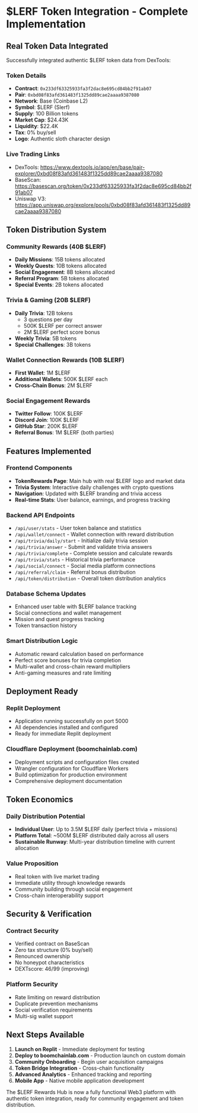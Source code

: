 # $LERF Token Integration - Complete Implementation

## Real Token Data Integrated

Successfully integrated authentic $LERF token data from DexTools:

### Token Details
- **Contract**: `0x233df63325933fa3f2dac8e695cd84bb2f91ab07`
- **Pair**: `0xbd08f83afd361483f1325dd89cae2aaaa9387080`
- **Network**: Base (Coinbase L2)
- **Symbol**: $LERF (Slerf)
- **Supply**: 100 Billion tokens
- **Market Cap**: $24.43K
- **Liquidity**: $22.4K
- **Tax**: 0% buy/sell
- **Logo**: Authentic sloth character design

### Live Trading Links
- DexTools: https://www.dextools.io/app/en/base/pair-explorer/0xbd08f83afd361483f1325dd89cae2aaaa9387080
- BaseScan: https://basescan.org/token/0x233df63325933fa3f2dac8e695cd84bb2f91ab07
- Uniswap V3: https://app.uniswap.org/explore/pools/0xbd08f83afd361483f1325dd89cae2aaaa9387080

## Token Distribution System

### Community Rewards (40B $LERF)
- **Daily Missions**: 15B tokens allocated
- **Weekly Quests**: 10B tokens allocated
- **Social Engagement**: 8B tokens allocated
- **Referral Program**: 5B tokens allocated
- **Special Events**: 2B tokens allocated

### Trivia & Gaming (20B $LERF)
- **Daily Trivia**: 12B tokens
  - 3 questions per day
  - 500K $LERF per correct answer
  - 2M $LERF perfect score bonus
- **Weekly Trivia**: 5B tokens
- **Special Challenges**: 3B tokens

### Wallet Connection Rewards (10B $LERF)
- **First Wallet**: 1M $LERF
- **Additional Wallets**: 500K $LERF each
- **Cross-Chain Bonus**: 2M $LERF

### Social Engagement Rewards
- **Twitter Follow**: 100K $LERF
- **Discord Join**: 100K $LERF
- **GitHub Star**: 200K $LERF
- **Referral Bonus**: 1M $LERF (both parties)

## Features Implemented

### Frontend Components
- **TokenRewards Page**: Main hub with real $LERF logo and market data
- **Trivia System**: Interactive daily challenges with crypto questions
- **Navigation**: Updated with $LERF branding and trivia access
- **Real-time Stats**: User balance, earnings, and progress tracking

### Backend API Endpoints
- `/api/user/stats` - User token balance and statistics
- `/api/wallet/connect` - Wallet connection with reward distribution
- `/api/trivia/daily/start` - Initialize daily trivia session
- `/api/trivia/answer` - Submit and validate trivia answers
- `/api/trivia/complete` - Complete session and calculate rewards
- `/api/trivia/stats` - Historical trivia performance
- `/api/social/connect` - Social media platform connections
- `/api/referral/claim` - Referral bonus distribution
- `/api/token/distribution` - Overall token distribution analytics

### Database Schema Updates
- Enhanced user table with $LERF balance tracking
- Social connections and wallet management
- Mission and quest progress tracking
- Token transaction history

### Smart Distribution Logic
- Automatic reward calculation based on performance
- Perfect score bonuses for trivia completion
- Multi-wallet and cross-chain reward multipliers
- Anti-gaming measures and rate limiting

## Deployment Ready

### Replit Deployment
- Application running successfully on port 5000
- All dependencies installed and configured
- Ready for immediate Replit deployment

### Cloudflare Deployment (boomchainlab.com)
- Deployment scripts and configuration files created
- Wrangler configuration for Cloudflare Workers
- Build optimization for production environment
- Comprehensive deployment documentation

## Token Economics

### Daily Distribution Potential
- **Individual User**: Up to 3.5M $LERF daily (perfect trivia + missions)
- **Platform Total**: ~500M $LERF distributed daily across all users
- **Sustainable Runway**: Multi-year distribution timeline with current allocation

### Value Proposition
- Real token with live market trading
- Immediate utility through knowledge rewards
- Community building through social engagement
- Cross-chain interoperability support

## Security & Verification

### Contract Security
- Verified contract on BaseScan
- Zero tax structure (0% buy/sell)
- Renounced ownership
- No honeypot characteristics
- DEXTscore: 46/99 (improving)

### Platform Security
- Rate limiting on reward distribution
- Duplicate prevention mechanisms
- Social verification requirements
- Multi-sig wallet support

## Next Steps Available

1. **Launch on Replit** - Immediate deployment for testing
2. **Deploy to boomchainlab.com** - Production launch on custom domain
3. **Community Onboarding** - Begin user acquisition campaigns
4. **Token Bridge Integration** - Cross-chain functionality
5. **Advanced Analytics** - Enhanced tracking and reporting
6. **Mobile App** - Native mobile application development

The $LERF Rewards Hub is now a fully functional Web3 platform with authentic token integration, ready for community engagement and token distribution.